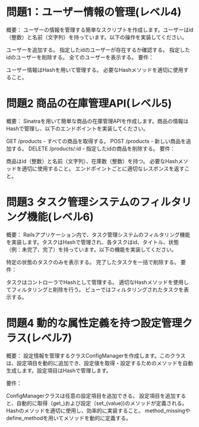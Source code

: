 # 問題1：ユーザー情報の管理(レベル4)
概要： ユーザーの情報を管理する簡単なスクリプトを作成します。ユーザーはid（整数）と名前（文字列）を持っています。以下の操作を実装してください。

ユーザーを追加する。
指定したidのユーザーが存在するか確認する。
指定したidのユーザーを削除する。
全てのユーザーを表示する。
要件：

ユーザー情報はHashを用いて管理する。
必要なHashメソッドを適切に使用すること。

# 問題2 商品の在庫管理API(レベル5)
概要： Sinatraを用いて簡単な商品の在庫管理APIを作成します。商品の情報はHashで管理し、以下のエンドポイントを実装してください。

GET /products - すべての商品を取得する。
POST /products - 新しい商品を追加する。
DELETE /products/:id - 指定したidの商品を削除する。
要件：

商品はid（整数）と名前（文字列）、在庫数（整数）を持つ。
必要なHashメソッドを適切に使用すること。
エンドポイントごとに適切なレスポンスを返すこと。

# 問題3 タスク管理システムのフィルタリング機能(レベル6)
概要： Railsアプリケーション内で、タスク管理システムのフィルタリング機能を実装します。タスクはHashで管理され、各タスクはid、タイトル、状態（例：未完了、完了）を持っています。以下の機能を実装してください。

特定の状態のタスクのみを表示する。
完了したタスクを一括で削除する。
要件：

タスクはコントローラでHashとして管理する。
適切なHashメソッドを使用してフィルタリングと削除を行う。
ビューではフィルタリングされたタスクを表示する。

# 問題4 動的な属性定義を持つ設定管理クラス(レベル7)
概要： 設定情報を管理するクラスConfigManagerを作成します。このクラスは、設定項目を動的に追加でき、設定値を取得・設定するためのメソッドを自動生成します。設定項目はHashで管理します。

要件：

ConfigManagerクラスは任意の設定項目を追加できる。
設定項目を追加すると、自動的に取得（get_<key>)および設定（set_<key>(value))のメソッドが定義される。
Hashのメソッドを適切に使用し、効率的に実装すること。
method_missingやdefine_methodを用いてメソッドを動的に定義する。